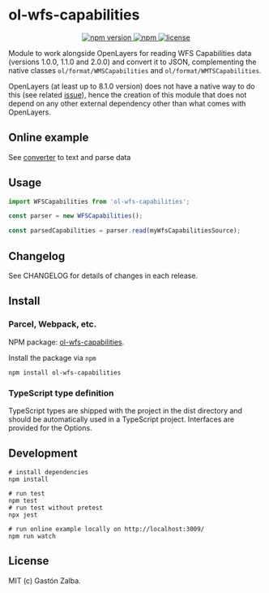 # ol-wfs-capabilities

<p align="center">
    <a href="https://www.npmjs.com/package/ol-wfs-capabilities">
        <img src="https://img.shields.io/npm/v/ol-wfs-capabilities.svg" alt="npm version">
    </a>
    <a href="https://img.shields.io/npm/dm/ol-wfs-capabilities">
        <img alt="npm" src="https://img.shields.io/npm/dm/ol-wfs-capabilities">
    </a>
    <a href="https://github.com/gastonzalba/ol-wfs-capabilities/blob/master/LICENSE">
        <img src="https://img.shields.io/npm/l/ol-wfs-capabilities.svg" alt="license">
    </a>
</p>

Module to work alongside OpenLayers for reading WFS Capabilities data (versions 1.0.0, 1.1.0 and 2.0.0) and convert it to JSON, complementing the native classes `ol/format/WMSCapabilities` and `ol/format/WMTSCapabilities`.

OpenLayers (at least up to 8.1.0 version) does not have a native way to do this (see related [issue](https://github.com/openlayers/openlayers/issues/8909)), hence the creation of this module that does not depend on any other external dependency other than what comes with OpenLayers.

## Online example

See [converter](https://raw.githack.com/GastonZalba/ol-wfs-capabilities/main/examples/converter.html) to text and parse data

## Usage

```js
import WFSCapabilities from 'ol-wfs-capabilities';

const parser = new WFSCapabilities();

const parsedCapabilities = parser.read(myWfsCapabilitiesSource);
```

## Changelog

See CHANGELOG for details of changes in each release.

## Install

### Parcel, Webpack, etc.

NPM package: [ol-wfs-capabilities](https://www.npmjs.com/package/ol-wfs-capabilities).

Install the package via `npm`

```shell
npm install ol-wfs-capabilities
```

### TypeScript type definition

TypeScript types are shipped with the project in the dist directory and should be automatically used in a TypeScript project. Interfaces are provided for the Options.

## Development

```shell
# install dependencies
npm install

# run test
npm test
# run test without pretest
npx jest

# run online example locally on http://localhost:3009/
npm run watch 
```

## License
MIT (c) Gastón Zalba.
